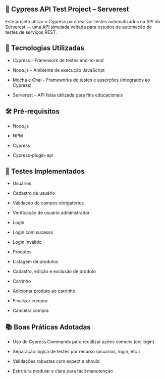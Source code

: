 ## 🧪 Cypress API Test Project – Serverest
Este projeto utiliza o Cypress para realizar testes automatizados na API do Serverest — uma API simulada voltada para estudos de automação de testes de serviços REST.

## 🚀 Tecnologias Utilizadas
- Cypress – Framework de testes end-to-end

- Node.js – Ambiente de execução JavaScript

- Mocha e Chai – Frameworks de testes e asserções (integrados ao Cypress)

- Serverest – API falsa utilizada para fins educacionais

## 🛠️ Pré-requisitos
- Node.js

- NPM

- Cypress

- Cypress-plugin-api

## 📌 Testes Implementados
- Usuários

- Cadastro de usuário

- Validação de campos obrigatórios

- Verificação de usuário administrador

- Login

- Login com sucesso

- Login inválido

- Produtos

- Listagem de produtos

- Cadastro, edição e exclusão de produto

- Carrinho

- Adicionar produto ao carrinho

- Finalizar compra

- Cancelar compra

## 📚 Boas Práticas Adotadas
- Uso de Cypress.Commands para reutilizar ações comuns (ex: login)

- Separação lógica de testes por recurso (usuarios, login, etc.)

- Validações robustas com expect e should

- Estrutura modular e clara para fácil manutenção